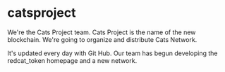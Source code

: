 # catsproject
We're the Cats Project team.
Cats Project is the name of the new blockchain. We're going to organize and distribute Cats Network.

It's updated every day with Git Hub.
Our team has begun developing the redcat_token homepage and a new network.
